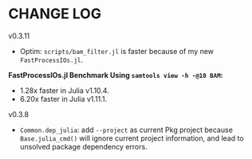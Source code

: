 # CHANGE LOG

v0.3.11

- Optim: `scripts/bam_filter.jl` is faster because of my new `FastProcessIOs.jl`. 

**FastProcessIOs.jl Benchmark Using `samtools view -h -@10 BAM`:**

- 1.28x faster in Julia v1.10.4.
- 6.20x faster in Julia v1.11.1.


v0.3.8

- `Common.dep_julia`: add `--project` as current Pkg project because `Base.julia_cmd()` will ignore current project information, and lead to unsolved package dependency errors.
